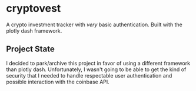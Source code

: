# cryptovest
A crypto investment tracker with *very* basic authentication. Built with the plotly dash framework.

## Project State
I decided to park/archive this project in favor of using a different framework than  plotly dash. Unfortunately, I wasn't going to be able to get the kind of security that I needed to handle respectable user authentication and possible interaction with the coinbase API.